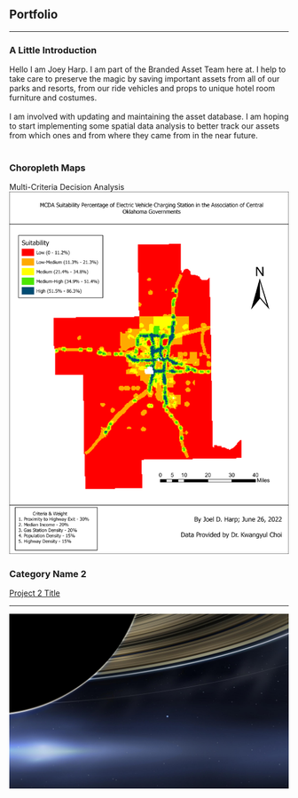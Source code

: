 ## Portfolio

---
### A Little Introduction
Hello I am Joey Harp. I am part of the Branded Asset Team here at. I help to take care to preserve the magic by saving important assets from all of our parks and resorts, from our ride vehicles and props to unique hotel room furniture and costumes. 
<br><br>
I am involved with updating and maintaining the asset database. I am hoping to start implementing some spatial data analysis to better track our assets from which ones and from where they came from in the near future.
<br><br>
### Choropleth Maps

Multi-Criteria Decision Analysis
![](/images/MCDA_2.1.png)


### Category Name 2

[Project 2 Title](/sample_page)

---
![](/images/Earth_from_Saturn.jpg)
